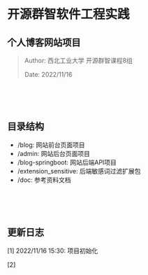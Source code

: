 # 开源群智软件工程实践

## 个人博客网站项目

>Author: 西北工业大学 开源群智课程8组
>
>Date: 2022/11/16

<br />
<br />
<br />

## 目录结构
- /blog: 网站前台页面项目
- /admin: 网站后台页面项目
- /blog-springboot: 网站后端API项目
- /extension_sensitive: 后端敏感词过滤扩展包
- /doc: 参考资料文档

<br />
<br />
<br />

## 更新日志
[1] 2022/11/16 15:30: 项目初始化

[2]




